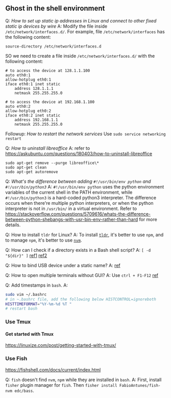 ## Ghost in the shell environment

Q: _How to set up static ip addresses in Linux and connect to other fixed static ip devices by wire_
A: Modify the file inside `/etc/network/interfaces.d/`.
For example, file `/etc/network/interfaces` has the following content:

```
source-directory /etc/network/interfaces.d
```

SO we need to create a file inside `/etc/network/interfaces.d/` with the following content:

```
# to access the device at 128.1.1.100
auto eth0:1
allow-hotplug eth0:1
iface eth0:1 inet static
    address 128.1.1.1
    netmask 255.255.255.0

# to access the device at 192.168.1.100
auto eth0:2
allow-hotplug eth0:2
iface eth0:2 inet static
    address 192.168.1.1
    netmask 255.255.255.0
```

Followup: _How to restart the network services_
Use `sudo service networking restart`

Q: _How to uninstall libreoffice_
A: refer to https://askubuntu.com/questions/180403/how-to-uninstall-libreoffice

```
sudo apt-get remove --purge libreoffice\*
sudo apt-get clean
sudo apt-get autoremove
```

Q: _What's the difference between adding `#!/usr/bin/env python` and `#!/usr/bin/python3`_
A: `#!/usr/bin/env python` uses the python environment variables of the current shell in the PATH environment, while `#!/usr/bin/python3` is a hard-coded python3 interpreter. The difference occurs when there're multiple python interpreters, or when the python interpreter is not in `/usr/bin/` in a virtual environment. Refer to https://stackoverflow.com/questions/5709616/whats-the-difference-between-python-shebangs-with-usr-bin-env-rather-than-hard for more details.

Q: How to install `tldr` for Linux?
A: To install [`tldr`](https://tldr.sh/), it's better to use `npm`, and to manage `npm`, it's better to use [`nvm`](https://www.freecodecamp.org/news/how-to-install-node-js-on-ubuntu-and-update-npm-to-the-latest-version/).

Q: How can I check if a directory exists in a Bash shell script?
A: `[ -d "${dir}" ]` [ref1](https://www.cyberciti.biz/faq/howto-check-if-a-directory-exists-in-a-bash-shellscript/) [ref2](https://stackoverflow.com/questions/59838/how-can-i-check-if-a-directory-exists-in-a-bash-shell-script)

Q: How to bind USB device under a static name?
A: [ref](https://unix.stackexchange.com/questions/66901/how-to-bind-usb-device-under-a-static-name)

Q: How to open multiple terminals without GUI?
A: Use `ctrl + F1-F12` [ref](https://raspberrypi.stackexchange.com/questions/7023/open-multiple-terminals-without-gui-startx)

Q: Add timestamps in `bash`.
A:

```bash
sudo vim ~/.bashrc
# in ~.bashrc file, add the following below HISTCONTROL=ignoreboth
HISTTIMEFORMAT="%Y-%m-%d %T "
# restart bash
```

### Use Tmux

#### Get started with Tmux

https://linuxize.com/post/getting-started-with-tmux/

### Use Fish

https://fishshell.com/docs/current/index.html

Q: `fish` doesn't find `nvm`, `npm` while they are installed in `bash`.
A: First, install `fisher` plugin manager for `fish`. Then `fisher install FabioAntunes/fish-nvm edc/bass`.

